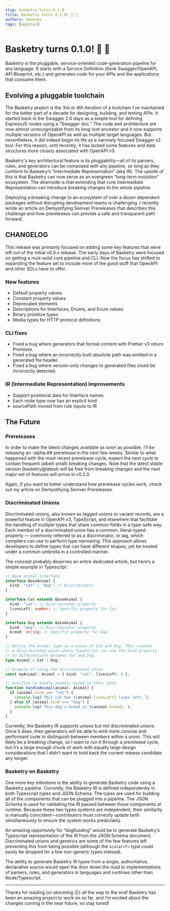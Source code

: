 ```yaml
---
slug: basketry-turns-0.1.0
title: Basketry turns 0.1.0! 🧺 🎉
authors: skonves
tags: [updates]
---
```


# Basketry turns 0.1.0! 🧺 🎉

Basketry is the pluggable, service-oriented code-generation pipeline for any language. It starts with a Service Definition (think Swagger/OpenAPI, API Blueprint, etc.) and generates code for your APIs and the applications that consume them.

## Evolving a pluggable toolchain

The Basketry project is the 3rd or 4th iteration of a toolchain I’ve maintained for the better part of a decade for designing, building, and testing APIs. It started back in the Swagger 2.0 days as a simple tool for defining ExpressJS routes using a “Swagger doc.” The code and architecture are now almost unrecognizable from its long-lost ancestor and it now supports multiple versions of OpenAPI as well as multiple target languages. But nevertheless, it did indeed begin its life as a narrowly focused Swagger v2 tool. For this reason, until recently, it has lacked some features and data structures more closely associated with OpenAPI v3.

Basketry's key architectural feature is its pluggability—all of its parsers, rules, and generators can be composed with any pipeline, so long as they conform to Basketry’s “Intermediate Representation” (aka IR). The upside of this is that Basketry can now serve as an evergreen “long-term evolution” ecosystem. The downside is that extending that core Intermediate Representation can introduce breaking changes to the whole pipeline.

Deploying a breaking change to an ecosystem of over a dozen dependent packages without disrupting development teams is challenging. I recently wrote an article on Demystifying Semver Prereleases that describes this challenge and how prereleases can provide a safe and transparent path forward.

<!--truncate-->

## CHANGELOG

This release was primarily focused on adding some key features that were left out of the initial v0.0.x release. The early days of Basketry were focused on getting a rock-solid core pipeline and CLI. Now the focus has shifted to expanding the feature set to include more of the good stuff that OpenAPI and other SDLs have to offer.

### New features

- Default property values
- Constant property values
- Deprecated elements
- Descriptions for Interfaces, Enums, and Enum values
- Binary primitive types
- Media types for HTTP protocol definitions

### CLI fixes

- Fixed a bug where generators that format content with Prettier v3 return Promises.
- Fixed a bug where an incorrectly built absolute path was emitted in a generated file header.
- Fixed a bug where version-only changes to generated files could be incorrectly detected.

### IR (Intermediate Representation) Improvements

- Support positional data for Interface names
- Each node type now has an explicit kind
- sourcePath moved from rule inputs to IR

## The Future

### Prereleases

In order to make the latest changes available as soon as possible, I’ll be releasing an -alpha.## prerelease in the next few weeks. Similar to what happened with the most recent prerelease cycle, expect the next cycle to contain frequent (albeit small) breaking changes. Note that the latest stable version (basketry@latest) will be free from breaking changes and the next major set of features will arrive in v0.2.0.

Again, if you want to better understand how prerelease cycles work, check out my article on Demystifying Semver Prereleases.

### Discriminated Unions

Discriminated unions, also known as tagged unions or variant records, are a powerful feature in OpenAPI v3, TypeScript, and elsewhere that facilitate the handling of multiple types that share common fields in a type-safe way. Each member of a discriminated union has a common, literal-typed property — commonly referred to as a discriminator, or tag, which compilers can use to perform type narrowing. This approach allows developers to define types that can have different shapes, yet be treated under a common umbrella in a controlled manner.

The concept probably deserves an entire dedicated article, but here’s a simple example in Typescript:

```ts
// Base animal interface
interface BaseAnimal {
  kind: "cat" | "dog"; // Discriminator
}

interface Cat extends BaseAnimal {
  kind: "cat"; // Discriminator property
  livesLeft: number; // Specific property for Cat
}

interface Dog extends BaseAnimal {
  kind: "dog"; // Discriminator property
  breed: string; // Specific property for Dog
}

// Define the Animal type as a union of Cat and Dog. This creates
// a discriminated union where TypeScript can use the kind property
// to differentiate between Cat and Dog.
type Animal = Cat | Dog;

// Example of using the discriminated union
const myAnimal: Animal = { kind: "cat", livesLeft: 9 };

// Function to handle animals based on their kind
function handleAnimal(animal: Animal) {
  if (animal.kind === "cat") {
    console.log(`This cat has ${animal.livesLeft} lives left.`);
  } else if (animal.kind === "dog") {
    console.log(`This dog's breed is ${animal.breed}.`);
  }
}
```

Currently, the Basketry IR supports unions but not discriminated unions. Once it does, then generators will be able to emit more concise and performant code to distinguish between members within a union. This will likely be a breaking change, so I want to run it through a prerelease cycle, but it’s a large enough chunk of work with equally large design considerations that I didn’t want to hold back the current release candidate any longer.

### Basketry on Basketry

One more key milestone is the ability to generate Basketry code using a Basketry pipeline. Currently, the Basketry IR is defined independently in both Typescript types and JSON Schema. The types are used for building all of the components that can be plugged into a pipeline. The JSON Schema is used for validating the IR passed between those components at runtime. Because these two types systems are independent, their similarity is manually coincident—contributors must correctly update both simultaneously to ensure the system works predictably.

An amazing opportunity for “dogfooding” would be to generate Basketry’s Typescript representation of the IR from the JSON Schema document. Discriminated unions and generics are some of the few features left preventing this from being possible (although the `Scalar<T>` type could easily be dropped for a few non-generic types instead).

The ability to generate Basketry IR types from a single, authoritative, declarative source would open the door down the road to implementations of parsers, rules, and generators in languages and runtimes other than Node/Typescript.

---

Thanks for reading (or skimming 😉) all the way to the end! Basketry has been an amazing project to work on so far, and I’m excited about the changes coming in the near future, so stay tuned!
